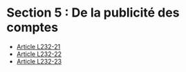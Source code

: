 # Section 5 : De la publicité des comptes

- [Article L232-21](article-l232-21.md)
- [Article L232-22](article-l232-22.md)
- [Article L232-23](article-l232-23.md)
